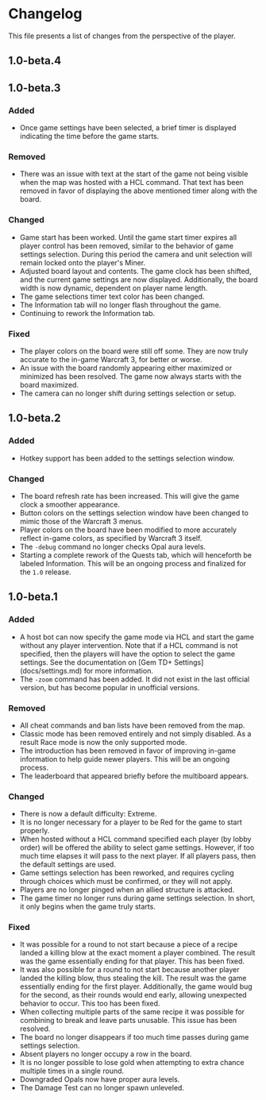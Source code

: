 # Changelog

This file presents a list of changes from the perspective of the player.

## 1.0-beta.4

## 1.0-beta.3

### Added
- Once game settings have been selected, a brief timer is displayed indicating
  the time before the game starts.

### Removed
- There was an issue with text at the start of the game not being visible when
  the map was hosted with a HCL command.  That text has been removed in favor
  of displaying the above mentioned timer along with the board.

### Changed
- Game start has been worked.  Until the game start timer expires all player
  control has been removed, similar to the behavior of game settings
  selection.  During this period the camera and unit selection will remain
  locked onto the player's Miner.
- Adjusted board layout and contents.  The game clock has been shifted, and
  the current game settings are now displayed.  Additionally, the board width
  is now dynamic, dependent on player name length.
- The game selections timer text color has been changed.
- The Information tab will no longer flash throughout the game.
- Continuing to rework the Information tab.

### Fixed
- The player colors on the board were still off some.  They are now truly
  accurate to the in-game Warcraft 3, for better or worse.
- An issue with the board randomly appearing either maximized or minimized has
  been resolved.  The game now always starts with the board maximized.
- The camera can no longer shift during settings selection or setup.

## 1.0-beta.2

### Added
- Hotkey support has been added to the settings selection window.

### Changed
- The board refresh rate has been increased.  This will give the game clock a
  smoother appearance.
- Button colors on the settings selection window have been changed to mimic
  those of the Warcraft 3 menus.
- Player colors on the board have been modified to more accurately reflect
  in-game colors, as specified by Warcraft 3 itself.
- The `-debug` command no longer checks Opal aura levels.
- Starting a complete rework of the Quests tab, which will henceforth be
  labeled Information.  This will be an ongoing process and finalized for the
  `1.0` release.

## 1.0-beta.1

### Added
- A host bot can now specify the game mode via HCL and start the game without
  any player intervention.  Note that if a HCL command is not specified, then
  the players will have the option to select the game settings.  See the
  documentation on [Gem TD+ Settings] (docs/settings.md) for more information.
- The `-zoom` command has been added.  It did not exist in the last official
  version, but has become popular in unofficial versions.

### Removed
- All cheat commands and ban lists have been removed from the map.
- Classic mode has been removed entirely and not simply disabled.  As a result
  Race mode is now the only supported mode.
- The introduction has been removed in favor of improving in-game information
  to help guide newer players.  This will be an ongoing process.
- The leaderboard that appeared briefly before the multiboard appears.

### Changed
- There is now a default difficulty: Extreme.
- It is no longer necessary for a player to be Red for the game to start
  properly.
- When hosted without a HCL command specified each player (by lobby order)
  will be offered the ability to select game settings.  However, if too much
  time elapses it will pass to the next player.  If all players pass, then
  the default settings are used.
- Game settings selection has been reworked, and requires cycling through
  choices which must be confirmed, or they will not apply.
- Players are no longer pinged when an allied structure is attacked.
- The game timer no longer runs during game settings selection.  In short, it
  only begins when the game truly starts.

### Fixed
- It was possible for a round to not start because a piece of a recipe landed
  a killing blow at the exact moment a player combined.  The result was the
  game essentially ending for that player.  This has been fixed.
- It was also possible for a round to not start because another player landed
  the killing blow, thus stealing the kill.  The result was the game
  essentially ending for the first player.  Additionally, the game would bug
  for the second, as their rounds would end early, allowing unexpected
  behavior to occur.  This too has been fixed.
- When collecting multiple parts of the same recipe it was possible for
  combining to break and leave parts unusable.  This issue has been resolved.
- The board no longer disappears if too much time passes during game settings
  selection.
- Absent players no longer occupy a row in the board.
- It is no longer possible to lose gold when attempting to extra chance
  multiple times in a single round.
- Downgraded Opals now have proper aura levels.
- The Damage Test can no longer spawn unleveled.
